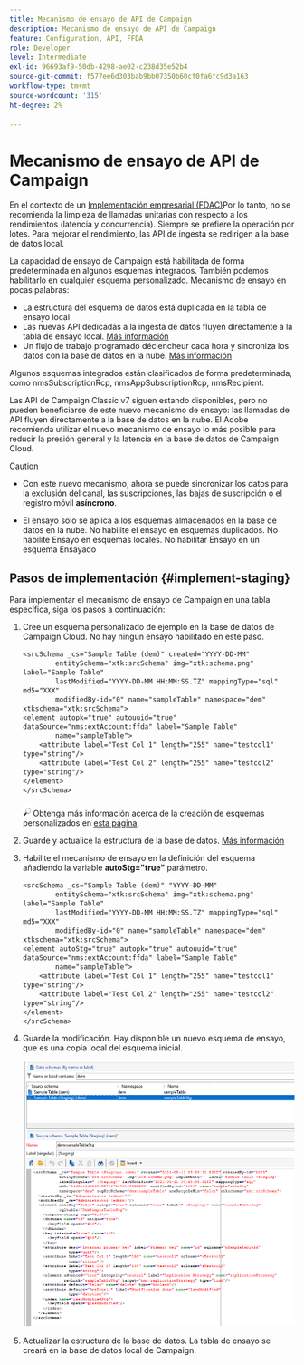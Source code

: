 ```yaml
---
title: Mecanismo de ensayo de API de Campaign
description: Mecanismo de ensayo de API de Campaign
feature: Configuration, API, FFDA
role: Developer
level: Intermediate
exl-id: 96693af9-50db-4298-ae02-c238d35e52b4
source-git-commit: f577ee6d303bab9bb07350b60cf0fa6fc9d3a163
workflow-type: tm+mt
source-wordcount: '315'
ht-degree: 2%

---
```


# Mecanismo de ensayo de API de Campaign

En el contexto de un [Implementación empresarial (FDAC)](enterprise-deployment.md)Por lo tanto, no se recomienda la limpieza de llamadas unitarias con respecto a los rendimientos (latencia y concurrencia). Siempre se prefiere la operación por lotes. Para mejorar el rendimiento, las API de ingesta se redirigen a la base de datos local.

La capacidad de ensayo de Campaign está habilitada de forma predeterminada en algunos esquemas integrados. También podemos habilitarlo en cualquier esquema personalizado. Mecanismo de ensayo en pocas palabras:

* La estructura del esquema de datos está duplicada en la tabla de ensayo local
* Las nuevas API dedicadas a la ingesta de datos fluyen directamente a la tabla de ensayo local. [Más información](new-apis.md)
* Un flujo de trabajo programado déclencheur cada hora y sincroniza los datos con la base de datos en la nube. [Más información](replication.md)

Algunos esquemas integrados están clasificados de forma predeterminada, como nmsSubscriptionRcp, nmsAppSubscriptionRcp, nmsRecipient.

Las API de Campaign Classic v7 siguen estando disponibles, pero no pueden beneficiarse de este nuevo mecanismo de ensayo: las llamadas de API fluyen directamente a la base de datos en la nube. El Adobe recomienda utilizar el nuevo mecanismo de ensayo lo más posible para reducir la presión general y la latencia en la base de datos de Campaign Cloud.

>[!CAUTION]
>
>* Con este nuevo mecanismo, ahora se puede sincronizar los datos para la exclusión del canal, las suscripciones, las bajas de suscripción o el registro móvil **asíncrono**.
>
>* El ensayo solo se aplica a los esquemas almacenados en la base de datos en la nube. No habilite el ensayo en esquemas duplicados. No habilite Ensayo en esquemas locales. No habilitar Ensayo en un esquema Ensayado
>

## Pasos de implementación {#implement-staging}

Para implementar el mecanismo de ensayo de Campaign en una tabla específica, siga los pasos a continuación:

1. Cree un esquema personalizado de ejemplo en la base de datos de Campaign Cloud. No hay ningún ensayo habilitado en este paso.

   ```
   <srcSchema _cs="Sample Table (dem)" created="YYYY-DD-MM"
           entitySchema="xtk:srcSchema" img="xtk:schema.png" label="Sample Table"
           lastModified="YYYY-DD-MM HH:MM:SS.TZ" mappingType="sql" md5="XXX"
           modifiedBy-id="0" name="sampleTable" namespace="dem" xtkschema="xtk:srcSchema">
   <element autopk="true" autouuid="true" dataSource="nms:extAccount:ffda" label="Sample Table"
           name="sampleTable">
       <attribute label="Test Col 1" length="255" name="testcol1" type="string"/>
       <attribute label="Test Col 2" length="255" name="testcol2" type="string"/>
   </element>
   </srcSchema>
   ```

   ![](../assets/do-not-localize/glass.png) Obtenga más información acerca de la creación de esquemas personalizados en [esta página](../dev/create-schema.md).

1. Guarde y actualice la estructura de la base de datos.  [Más información](../dev/update-database-structure.md)

1. Habilite el mecanismo de ensayo en la definición del esquema añadiendo la variable **autoStg=&quot;true&quot;** parámetro.

   ```
   <srcSchema _cs="Sample Table (dem)" "YYYY-DD-MM"
           entitySchema="xtk:srcSchema" img="xtk:schema.png" label="Sample Table"
           lastModified="YYYY-DD-MM HH:MM:SS.TZ" mappingType="sql" md5="XXX"
           modifiedBy-id="0" name="sampleTable" namespace="dem" xtkschema="xtk:srcSchema">
   <element autoStg="true" autopk="true" autouuid="true" dataSource="nms:extAccount:ffda" label="Sample Table"
           name="sampleTable">
       <attribute label="Test Col 1" length="255" name="testcol1" type="string"/>
       <attribute label="Test Col 2" length="255" name="testcol2" type="string"/>
   </element>
   </srcSchema>
   ```

1. Guarde la modificación. Hay disponible un nuevo esquema de ensayo, que es una copia local del esquema inicial.

   ![](assets/staging-mechanism.png)

1. Actualizar la estructura de la base de datos. La tabla de ensayo se creará en la base de datos local de Campaign.
